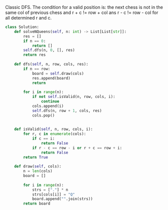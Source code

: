 Classic DFS. The condition for a valid position is: the next chess is not in the same col of previous chess and r + c != row + col ans r - c != row - col for all determined r and c.
```Python
class Solution:
    def solveNQueens(self, n: int) -> List[List[str]]:
        res = []
        if n == 0:
            return []
        self.dfs(n, 0, [], res)
        return res
    
    def dfs(self, n, row, cols, res):
        if n == row:
            board = self.draw(cols)
            res.append(board)
            return
        
        for i in range(n):
            if not self.isValid(n, row, cols, i):
                continue
            cols.append(i)
            self.dfs(n, row + 1, cols, res)
            cols.pop()
            
            
    def isValid(self, n, row, cols, i):
        for r, c in enumerate(cols):
            if c == i:
                return False
            if r - c == row - i or r + c == row + i:
                return False      
        return True
    
    def draw(self, cols):
        n = len(cols)
        board = []
        
        for i in range(n):
            strs = ["."] * n
            strs[cols[i]] = "Q"
            board.append("".join(strs))
        return board

```
